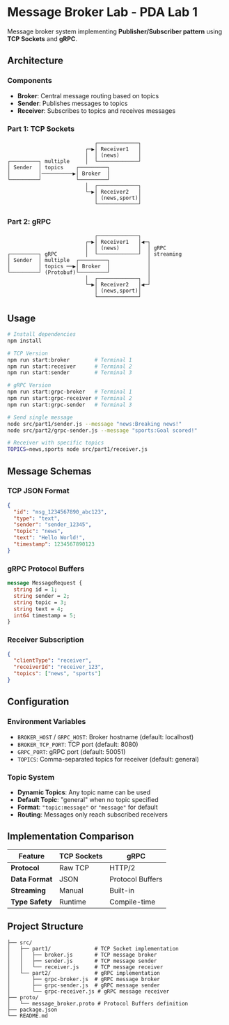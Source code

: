 # Message Broker Lab - PDA Lab 1

Message broker system implementing **Publisher/Subscriber pattern** using **TCP Sockets** and **gRPC**.

## Architecture

### Components
- **Broker**: Central message routing based on topics
- **Sender**: Publishes messages to topics
- **Receiver**: Subscribes to topics and receives messages

### Part 1: TCP Sockets
```
                            ┌─────────────┐
                         ┌─▶│ Receiver1   │
                         │  │ (news)      │
┌─────────┐ multiple     │  └─────────────┘
│ Sender  │ topics    ┌─────────┐
│         │──────────▶│ Broker  │
└─────────┘           └─────────┘
                         │  ┌─────────────┐
                         └─▶│ Receiver2   │
                            │ (news,sport)│
                            └─────────────┘
```

### Part 2: gRPC
```
                            ┌─────────────┐
                         ┌─▶│ Receiver1   │◀─┐
                         │  │ (news)      │  │ gRPC
┌─────────┐ gRPC         │  └─────────────┘  │ streaming
│ Sender  │ multiple  ┌─────────┐            │
│         │ topics ──▶│ Broker  │            │
└─────────┘ (Protobuf)└─────────┘            │
                         │  ┌─────────────┐  │
                         └─▶│ Receiver2   │◀─┘
                            │ (news,sport)│
                            └─────────────┘
```

## Usage

```bash
# Install dependencies
npm install

# TCP Version
npm run start:broker        # Terminal 1
npm run start:receiver      # Terminal 2
npm run start:sender        # Terminal 3

# gRPC Version
npm run start:grpc-broker   # Terminal 1
npm run start:grpc-receiver # Terminal 2
npm run start:grpc-sender   # Terminal 3

# Send single message
node src/part1/sender.js --message "news:Breaking news!"
node src/part2/grpc-sender.js --message "sports:Goal scored!"

# Receiver with specific topics
TOPICS=news,sports node src/part1/receiver.js
```

## Message Schemas

### TCP JSON Format
```json
{
  "id": "msg_1234567890_abc123",
  "type": "text",
  "sender": "sender_12345",
  "topic": "news",
  "text": "Hello World!",
  "timestamp": 1234567890123
}
```

### gRPC Protocol Buffers
```protobuf
message MessageRequest {
  string id = 1;
  string sender = 2;
  string topic = 3;
  string text = 4;
  int64 timestamp = 5;
}
```

### Receiver Subscription
```json
{
  "clientType": "receiver",
  "receiverId": "receiver_123",
  "topics": ["news", "sports"]
}
```

## Configuration

### Environment Variables
- `BROKER_HOST` / `GRPC_HOST`: Broker hostname (default: localhost)
- `BROKER_TCP_PORT`: TCP port (default: 8080)
- `GRPC_PORT`: gRPC port (default: 50051)
- `TOPICS`: Comma-separated topics for receiver (default: general)

### Topic System
- **Dynamic Topics**: Any topic name can be used
- **Default Topic**: "general" when no topic specified
- **Format**: `"topic:message"` or `"message"` for default
- **Routing**: Messages only reach subscribed receivers

## Implementation Comparison

| Feature | TCP Sockets | gRPC |
|---------|-------------|------|
| **Protocol** | Raw TCP | HTTP/2 |
| **Data Format** | JSON | Protocol Buffers |
| **Streaming** | Manual | Built-in |
| **Type Safety** | Runtime | Compile-time |

## Project Structure

```
├── src/
│   ├── part1/              # TCP Socket implementation
│   │   ├── broker.js       # TCP message broker
│   │   ├── sender.js       # TCP message sender
│   │   └── receiver.js     # TCP message receiver
│   └── part2/              # gRPC implementation
│       ├── grpc-broker.js  # gRPC message broker
│       ├── grpc-sender.js  # gRPC message sender
│       └── grpc-receiver.js # gRPC message receiver
├── proto/
│   └── message_broker.proto # Protocol Buffers definition
├── package.json
└── README.md
```
